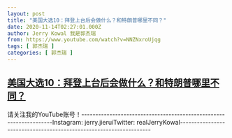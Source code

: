 ```yaml
---
layout: post
title: "美国大选10：拜登上台后会做什么？和特朗普哪里不同？"
date: 2020-11-14T02:27:01.000Z
author: Jerry Kowal 我是郭杰瑞
from: https://www.youtube.com/watch?v=NNZNxroUjqg
tags: [ 郭杰瑞 ]
categories: [ 郭杰瑞 ]
---
```

<!--1605320821000-->
[美国大选10：拜登上台后会做什么？和特朗普哪里不同？](https://www.youtube.com/watch?v=NNZNxroUjqg)
------

<div>
请关注我的YouTube账号！-------------------------------------------------------------------Instagram:  jerry.jieruiTwitter:  realJerryKowal-------------------------------------------------------------------
</div>
